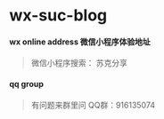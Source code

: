 # wx-suc-blog

#### wx online address 微信小程序体验地址
> 微信小程序搜索： 苏克分享

#### qq group  
> 有问题来群里问 QQ群：916135074